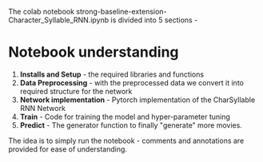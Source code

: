 The colab notebook strong-baseline-extension-Character_Syllable_RNN.ipynb is divided into 5 sections - 

# Notebook understanding 

1. **Installs and Setup** - the required libraries and functions  
2. **Data Preprocessing** - with the preprocessed data we convert it into required structure for the network
3. **Network implementation** - Pytorch implementation of the CharSyllable RNN Network 
4. **Train** - Code for training the model and hyper-parameter tuning
5. **Predict** - The generator function to finally "generate" more movies. 


The idea is to simply run the notebook - comments and annotations are provided for ease of understanding.